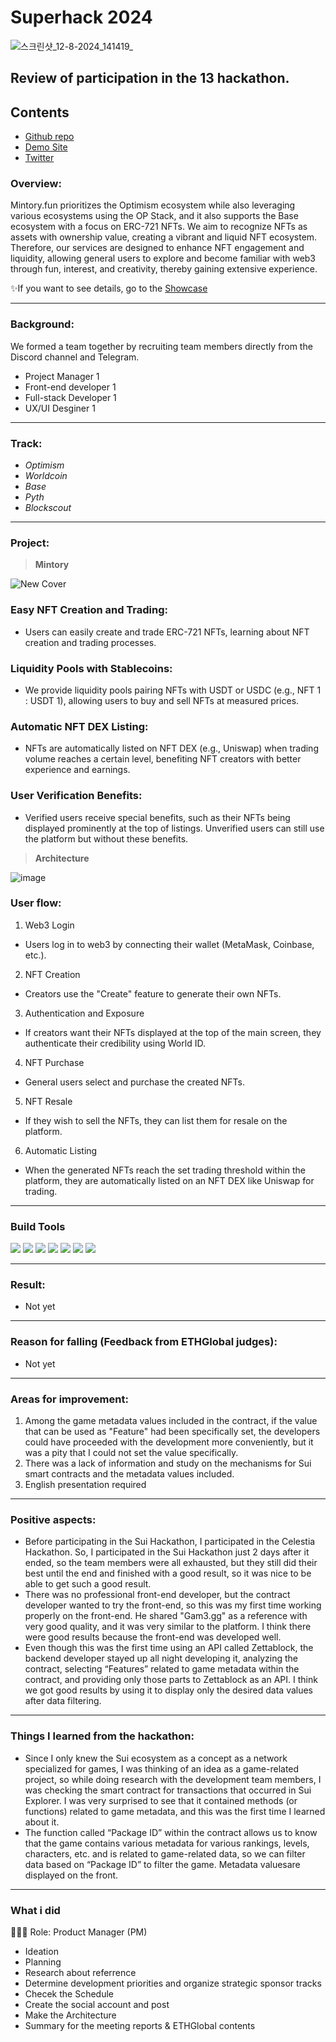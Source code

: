 # Superhack 2024
![스크린샷_12-8-2024_141419_](https://github.com/user-attachments/assets/4a4c5e85-f675-4f96-b267-58cab8cfbedc)

## Review of participation in the 13 hackathon.

## Contents
- [Github repo](https://github.com/alexsrebernic/mintory)
- [Demo Site](https://mintory.vercel.app/)
- [Twitter](https://x.com/mintorydotfun)

### Overview:
Mintory.fun prioritizes the Optimism ecosystem while also leveraging various ecosystems using the OP Stack, and it also supports the Base ecosystem with a focus on ERC-721 NFTs. We aim to recognize NFTs as assets with ownership value, creating a vibrant and liquid NFT ecosystem. Therefore, our services are designed to enhance NFT engagement and liquidity, allowing general users to explore and become familiar with web3 through fun, interest, and creativity, thereby gaining extensive experience.

✨If you want to see details, go to the [Showcase](https://ethglobal.com/showcase/mintory-fwd6i)

---
### Background:
We formed a team together by recruiting team members directly from the Discord channel and Telegram.
- Project Manager 1
- Front-end developer 1
- Full-stack Developer 1
- UX/UI Desginer 1

---
### Track:

- *Optimism*
- *Worldcoin*
- *Base*
- *Pyth*
- *Blockscout*

---
### Project:
> **Mintory**

![New Cover](https://github.com/user-attachments/assets/7de9eb02-de2e-49d6-bb0e-842c1435f0a3)

### Easy NFT Creation and Trading:
- Users can easily create and trade ERC-721 NFTs, learning about NFT creation and trading processes.

### Liquidity Pools with Stablecoins:
- We provide liquidity pools pairing NFTs with USDT or USDC (e.g., NFT 1 : USDT 1), allowing users to buy and sell NFTs at measured prices.

### Automatic NFT DEX Listing:
- NFTs are automatically listed on NFT DEX (e.g., Uniswap) when trading volume reaches a certain level, benefiting NFT creators with better experience and earnings.

### User Verification Benefits:
- Verified users receive special benefits, such as their NFTs being displayed prominently at the top of listings. Unverified users can still use the platform but without these benefits.

> **Architecture**

![image](https://github.com/user-attachments/assets/84e47de7-c004-468f-87c4-000079aa9aa8)

### User flow:
1. Web3 Login
  - Users log in to web3 by connecting their wallet (MetaMask, Coinbase, etc.).
2. NFT Creation
  - Creators use the "Create" feature to generate their own NFTs.
3. Authentication and Exposure
  - If creators want their NFTs displayed at the top of the main screen, they authenticate their credibility using World ID.
4. NFT Purchase
  - General users select and purchase the created NFTs.
5. NFT Resale
  - If they wish to sell the NFTs, they can list them for resale on the platform.
6. Automatic Listing
  - When the generated NFTs reach the set trading threshold within the platform, they are automatically listed on an NFT DEX like Uniswap for trading.

---
### Build Tools
<img src="https://img.shields.io/badge/Typescript-3178C6?style=flat&logo=typescript&logoColor=white"/> <img src="https://img.shields.io/badge/Go-00ADD8?style=flat&logo=go&logoColor=white"/> <img src="https://img.shields.io/badge/JavaScript-F7DF1E?style=flat&logo=javascript&logoColor=white"/> <img src="https://img.shields.io/badge/Next.js-ffffff?style=flat&logo=nextdotjs&logoColor=black"/> <img src="https://img.shields.io/badge/React-61DAFB?style=flat&logo=react&logoColor=white"/> <img src="https://img.shields.io/badge/Solidity-363636?style=flat&logo=solidity&logoColor=white"/> <img src="https://img.shields.io/badge/Web3.js-F16822?style=flat&logo=web3dotjs&logoColor=white"/>

---
### Result:
- Not yet

---
### Reason for falling (Feedback from ETHGlobal judges):
- Not yet

---
### Areas for improvement:
1) Among the game metadata values included in the contract, if the value that can be used as "Feature" had been specifically set, the developers could have proceeded with the development more conveniently, but it was a pity that I could not set the value specifically.
2) There was a lack of information and study on the mechanisms for Sui smart contracts and the metadata values included.
3) English presentation required

---
### Positive aspects:
- Before participating in the Sui Hackathon, I participated in the Celestia Hackathon. So, I participated in the Sui Hackathon just 2 days after it ended, so the team members were all exhausted, but they still did their best until the end and finished with a good result, so it was nice to be able to get such a good result.
- There was no professional front-end developer, but the contract developer wanted to try the front-end, so this was my first time working properly on the front-end. He shared "Gam3.gg" as a reference with very good quality, and it was very similar to the platform. I think there were good results because the front-end was developed well.
- Even though this was the first time using an API called Zettablock, the backend developer stayed up all night developing it, analyzing the contract, selecting “Features” related to game metadata within the contract, and providing only those parts to Zettablock as an API. I think we got good results by using it to display only the desired data values ​​after data filtering.

---
### Things I learned from the hackathon:
- Since I only knew the Sui ecosystem as a concept as a network specialized for games, I was thinking of an idea as a game-related project, so while doing research with the development team members, I was checking the smart contract for transactions that occurred in Sui Explorer. I was very surprised to see that it contained methods (or functions) related to game metadata, and this was the first time I learned about it.
- The function called “Package ID” within the contract allows us to know that the game contains various metadata for various rankings, levels, characters, etc. and is related to game-related data, so we can filter data based on “Package ID” to filter the game. Metadata values ​​are displayed on the front.

---
### What i did
👨🏼‍💻 Role: Product Manager (PM)

- Ideation
- Planning
- Research about referrence
- Determine development priorities and organize strategic sponsor tracks
- Checek the Schedule
- Create the social account and post
- Make the Architecture
- Summary for the meeting reports & ETHGlobal contents
